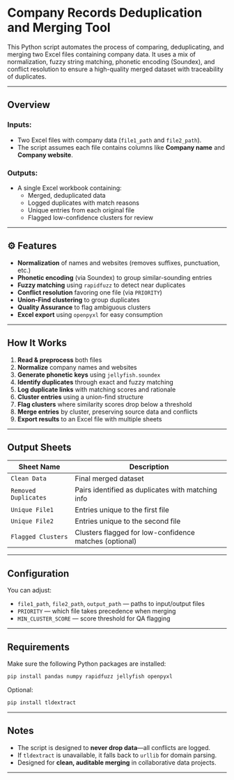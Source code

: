#  Company Records Deduplication and Merging Tool

This Python script automates the process of comparing, deduplicating, and merging two Excel files containing company data. It uses a mix of normalization, fuzzy string matching, phonetic encoding (Soundex), and conflict resolution to ensure a high-quality merged dataset with traceability of duplicates.

---

##  Overview

### Inputs:
- Two Excel files with company data (`file1_path` and `file2_path`).
- The script assumes each file contains columns like **Company name** and **Company website**.

### Outputs:
- A single Excel workbook containing:
  - Merged, deduplicated data
  - Logged duplicates with match reasons
  - Unique entries from each original file
  - Flagged low-confidence clusters for review

---

## ⚙ Features

- **Normalization** of names and websites (removes suffixes, punctuation, etc.)
- **Phonetic encoding** (via Soundex) to group similar-sounding entries
- **Fuzzy matching** using `rapidfuzz` to detect near duplicates
- **Conflict resolution** favoring one file (via `PRIORITY`)
- **Union-Find clustering** to group duplicates
- **Quality Assurance** to flag ambiguous clusters
- **Excel export** using `openpyxl` for easy consumption

---

##  How It Works

1. **Read & preprocess** both files
2. **Normalize** company names and websites
3. **Generate phonetic keys** using `jellyfish.soundex`
4. **Identify duplicates** through exact and fuzzy matching
5. **Log duplicate links** with matching scores and rationale
6. **Cluster entries** using a union-find structure
7. **Flag clusters** where similarity scores drop below a threshold
8. **Merge entries** by cluster, preserving source data and conflicts
9. **Export results** to an Excel file with multiple sheets

---

##  Output Sheets

| Sheet Name            | Description                                                  |
|-----------------------|--------------------------------------------------------------|
| `Clean Data`          | Final merged dataset                                         |
| `Removed Duplicates`  | Pairs identified as duplicates with matching info            |
| `Unique File1`        | Entries unique to the first file                             |
| `Unique File2`        | Entries unique to the second file                            |
| `Flagged Clusters`    | Clusters flagged for low-confidence matches (optional)       |

---

##  Configuration

You can adjust:
- `file1_path`, `file2_path`, `output_path` — paths to input/output files
- `PRIORITY` — which file takes precedence when merging
- `MIN_CLUSTER_SCORE` — score threshold for QA flagging

---

##  Requirements

Make sure the following Python packages are installed:

```bash
pip install pandas numpy rapidfuzz jellyfish openpyxl
```

Optional:
```bash
pip install tldextract
```

---

##  Notes

- The script is designed to **never drop data**—all conflicts are logged.
- If `tldextract` is unavailable, it falls back to `urllib` for domain parsing.
- Designed for **clean, auditable merging** in collaborative data projects.

---
